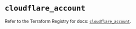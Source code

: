 # `cloudflare_account`

Refer to the Terraform Registry for docs: [`cloudflare_account`](https://registry.terraform.io/providers/cloudflare/cloudflare/4.39.0/docs/resources/account).
